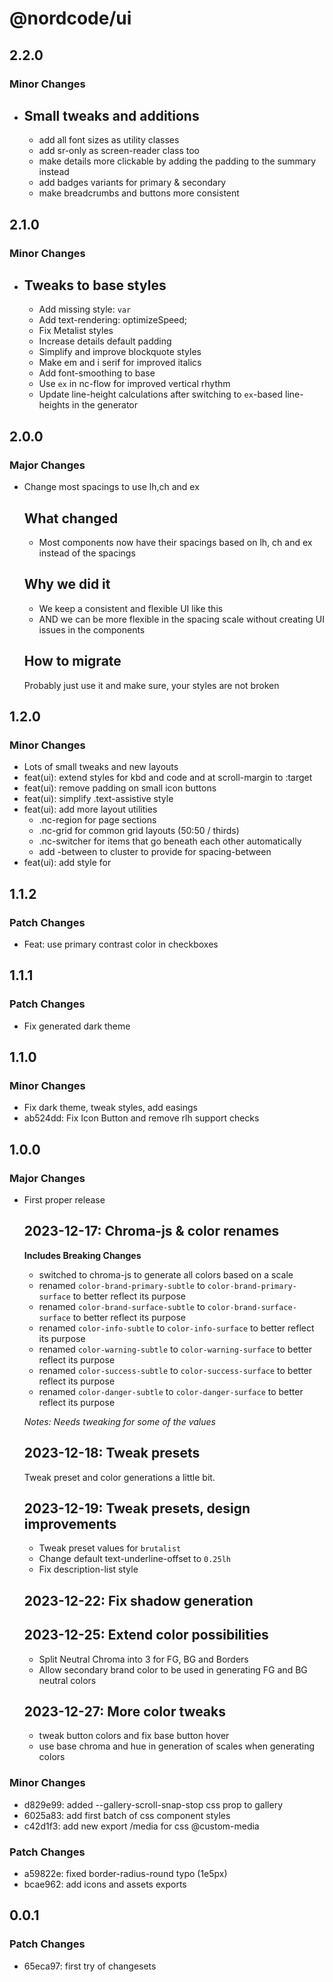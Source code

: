 # @nordcode/ui

## 2.2.0

### Minor Changes

-   ## Small tweaks and additions

    -   add all font sizes as utility classes
    -   add sr-only as screen-reader class too
    -   make details more clickable by adding the padding to the summary instead
    -   add badges variants for primary & secondary
    -   make breadcrumbs and buttons more consistent

## 2.1.0

### Minor Changes

-   ## Tweaks to base styles

    -   Add missing style: `var`
    -   Add text-rendering: optimizeSpeed;
    -   Fix Metalist styles
    -   Increase details default padding
    -   Simplify and improve blockquote styles
    -   Make em and i serif for improved italics
    -   Add font-smoothing to base
    -   Use `ex` in nc-flow for improved vertical rhythm
    -   Update line-height calculations after switching to `ex`-based line-heights in the generator

## 2.0.0

### Major Changes

-   Change most spacings to use lh,ch and ex

    ## What changed

    -   Most components now have their spacings based on lh, ch and ex instead of the spacings

    ## Why we did it

    -   We keep a consistent and flexible UI like this
    -   AND we can be more flexible in the spacing scale without creating UI issues in the components

    ## How to migrate

    Probably just use it and make sure, your styles are not broken

## 1.2.0

### Minor Changes

-   Lots of small tweaks and new layouts
-   feat(ui): extend styles for kbd and code and at scroll-margin to :target
-   feat(ui): remove padding on small icon buttons
-   feat(ui): simplify .text-assistive style
-   feat(ui): add more layout utilities
    -   .nc-region for page sections
    -   .nc-grid for common grid layouts (50:50 / thirds)
    -   .nc-switcher for items that go beneath each other automatically
    -   add -between to cluster to provide for spacing-between
-   feat(ui): add style for <del>

## 1.1.2

### Patch Changes

-   Feat: use primary contrast color in checkboxes

## 1.1.1

### Patch Changes

-   Fix generated dark theme

## 1.1.0

### Minor Changes

-   Fix dark theme, tweak styles, add easings
-   ab524dd: Fix Icon Button and remove rlh support checks

## 1.0.0

### Major Changes

-   First proper release

    ## 2023-12-17: Chroma-js & color renames

    **Includes Breaking Changes**

    -   switched to chroma-js to generate all colors based on a scale
    -   renamed `color-brand-primary-subtle` to `color-brand-primary-surface` to better reflect its
        purpose
    -   renamed `color-brand-surface-subtle` to `color-brand-surface-surface` to better reflect its
        purpose
    -   renamed `color-info-subtle` to `color-info-surface` to better reflect its purpose
    -   renamed `color-warning-subtle` to `color-warning-surface` to better reflect its purpose
    -   renamed `color-success-subtle` to `color-success-surface` to better reflect its purpose
    -   renamed `color-danger-subtle` to `color-danger-surface` to better reflect its purpose

    _Notes: Needs tweaking for some of the values_

    ## 2023-12-18: Tweak presets

    Tweak preset and color generations a little bit.

    ## 2023-12-19: Tweak presets, design improvements

    -   Tweak preset values for `brutalist`
    -   Change default text-underline-offset to `0.25lh`
    -   Fix description-list style

    ## 2023-12-22: Fix shadow generation

    ## 2023-12-25: Extend color possibilities

    -   Split Neutral Chroma into 3 for FG, BG and Borders
    -   Allow secondary brand color to be used in generating FG and BG neutral colors

    ## 2023-12-27: More color tweaks

    -   tweak button colors and fix base button hover
    -   use base chroma and hue in generation of scales when generating colors

### Minor Changes

-   d829e99: added --gallery-scroll-snap-stop css prop to gallery
-   6025a83: add first batch of css component styles
-   c42d1f3: add new export /media for css @custom-media

### Patch Changes

-   a59822e: fixed border-radius-round typo (1e5px)
-   bcae962: add icons and assets exports

## 0.0.1

### Patch Changes

-   65eca97: first try of changesets

